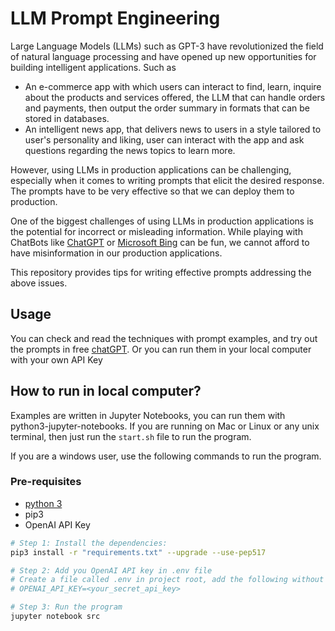 # LLM Prompt Engineering

Large Language Models (LLMs) such as GPT-3 have revolutionized the field of natural language processing and have opened up new opportunities for building intelligent applications. Such as

- An e-commerce app with which users can interact to find, learn, inquire about the products and services offered, the LLM that can handle orders and payments, then output the order summary in formats that can be stored in databases.
- An intelligent news app, that delivers news to users in a style tailored to user's personality and liking, user can interact with the app and ask questions regarding the news topics to learn more.

However, using LLMs in production applications can be challenging, especially when it comes to writing prompts that elicit the desired response. The prompts have to be very effective so that we can deploy them to production.

One of the biggest challenges of using LLMs in production applications is the potential for incorrect or misleading information. While playing with ChatBots like [ChatGPT](https://www.python.org) or [Microsoft Bing](https://bing.com/chat) can be fun, we cannot afford to have misinformation in our production applications.

This repository provides tips for writing effective prompts addressing the above issues.

## Usage

You can check and read the techniques with prompt examples, and try out the prompts in free [chatGPT](https://chat.openai.com/). Or you can run them in your local computer with your own API Key

## How to run in local computer?

Examples are written in Jupyter Notebooks, you can run them with python3-jupyter-notebooks. If you are running on Mac or Linux or any unix terminal, then just run the `start.sh` file to run the program. 

If you are a windows user, use the following commands to run the program.

### Pre-requisites

- [python 3](https://www.python.org)
- pip3
- OpenAI API Key

```sh
# Step 1: Install the dependencies:
pip3 install -r "requirements.txt" --upgrade --use-pep517

# Step 2: Add you OpenAI API key in .env file
# Create a file called .env in project root, add the following without the initial # symbol
# OPENAI_API_KEY=<your_secret_api_key>

# Step 3: Run the program
jupyter notebook src
```
